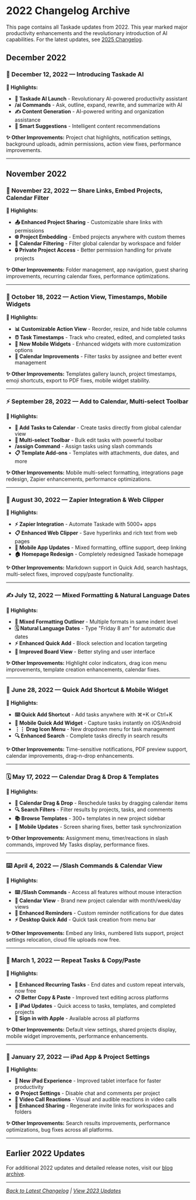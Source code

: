 # 2022 Changelog Archive

This page contains all Taskade updates from 2022. This year marked major productivity enhancements and the revolutionary introduction of AI capabilities. For the latest updates, see [2025 Changelog](../2025/README.md).

## December 2022

### 🤖 December 12, 2022 — Introducing Taskade AI

**🚀 Highlights:**
- **🤖 Taskade AI Launch** - Revolutionary AI-powered productivity assistant
- **/ai Commands** - Ask, outline, expand, rewrite, and summarize with AI
- **✍️ Content Generation** - AI-powered writing and organization assistance
- **🧠 Smart Suggestions** - Intelligent content recommendations

**✨ Other Improvements:** Project chat highlights, notification settings, background uploads, admin permissions, action view fixes, performance improvements.

---

## November 2022

### 🔗 November 22, 2022 — Share Links, Embed Projects, Calendar Filter

**🚀 Highlights:**
- **📤 Enhanced Project Sharing** - Customizable share links with permissions
- **🌐 Project Embedding** - Embed projects anywhere with custom themes
- **📅 Calendar Filtering** - Filter global calendar by workspace and folder
- **🔒 Private Project Access** - Better permission handling for private projects

**✨ Other Improvements:** Folder management, app navigation, guest sharing improvements, recurring calendar fixes, performance optimizations.

---

### 🔧 October 18, 2022 — Action View, Timestamps, Mobile Widgets

**🚀 Highlights:**
- **📊 Customizable Action View** - Reorder, resize, and hide table columns
- **⏰ Task Timestamps** - Track who created, edited, and completed tasks
- **📱 New Mobile Widgets** - Enhanced widgets with more customization options
- **📅 Calendar Improvements** - Filter tasks by assignee and better event management

**✨ Other Improvements:** Templates gallery launch, project timestamps, emoji shortcuts, export to PDF fixes, mobile widget stability.

---

### ⚡ September 28, 2022 — Add to Calendar, Multi-select Toolbar

**🚀 Highlights:**
- **📅 Add Tasks to Calendar** - Create tasks directly from global calendar view
- **🔧 Multi-select Toolbar** - Bulk edit tasks with powerful toolbar
- **/assign Command** - Assign tasks using slash commands
- **📋 Template Add-ons** - Templates with attachments, due dates, and more

**✨ Other Improvements:** Mobile multi-select formatting, integrations page redesign, Zapier enhancements, performance optimizations.

---

### 🔌 August 30, 2022 — Zapier Integration & Web Clipper

**🚀 Highlights:**
- **⚡ Zapier Integration** - Automate Taskade with 5000+ apps
- **📋 Enhanced Web Clipper** - Save hyperlinks and rich text from web pages
- **📱 Mobile App Updates** - Mixed formatting, offline support, deep linking
- **🏠 Homepage Redesign** - Completely redesigned Taskade homepage

**✨ Other Improvements:** Markdown support in Quick Add, search hashtags, multi-select fixes, improved copy/paste functionality.

---

### ✍️ July 12, 2022 — Mixed Formatting & Natural Language Dates

**🚀 Highlights:**
- **📝 Mixed Formatting Outliner** - Multiple formats in same indent level
- **🗓️ Natural Language Dates** - Type "Friday 8 am" for automatic due dates
- **⚡ Enhanced Quick Add** - Block selection and location targeting
- **🎨 Improved Board View** - Better styling and user interface

**✨ Other Improvements:** Highlight color indicators, drag icon menu improvements, template creation enhancements, calendar fixes.

---

### 📱 June 28, 2022 — Quick Add Shortcut & Mobile Widget

**🚀 Highlights:**
- **⌨️ Quick Add Shortcut** - Add tasks anywhere with ⌘+K or Ctrl+K
- **📱 Mobile Quick Add Widget** - Capture tasks instantly on iOS/Android
- **⋮⋮ Drag Icon Menu** - New dropdown menu for task management
- **🔍 Enhanced Search** - Complete tasks directly in search results

**✨ Other Improvements:** Time-sensitive notifications, PDF preview support, calendar improvements, drag-n-drop enhancements.

---

### 🗓️ May 17, 2022 — Calendar Drag & Drop & Templates

**🚀 Highlights:**
- **📅 Calendar Drag & Drop** - Reschedule tasks by dragging calendar items
- **🔍 Search Filters** - Filter results by projects, tasks, and comments
- **📚 Browse Templates** - 300+ templates in new project sidebar
- **📱 Mobile Updates** - Screen sharing fixes, better task synchronization

**✨ Other Improvements:** Assignment menu, timer/reactions in slash commands, improved My Tasks display, performance fixes.

---

### ⌨️ April 4, 2022 — /Slash Commands & Calendar View

**🚀 Highlights:**
- **⌨️ /Slash Commands** - Access all features without mouse interaction
- **📅 Calendar View** - Brand new project calendar with month/week/day views
- **🔔 Enhanced Reminders** - Custom reminder notifications for due dates
- **⚡ Desktop Quick Add** - Quick task creation from menu bar

**✨ Other Improvements:** Embed any links, numbered lists support, project settings relocation, cloud file uploads now free.

---

### 🔄 March 1, 2022 — Repeat Tasks & Copy/Paste

**🚀 Highlights:**
- **🔁 Enhanced Recurring Tasks** - End dates and custom repeat intervals, now free
- **📋 Better Copy & Paste** - Improved text editing across platforms
- **📱 iPad Updates** - Quick access to tasks, templates, and completed projects
- **🍎 Sign in with Apple** - Available across all platforms

**✨ Other Improvements:** Default view settings, shared projects display, mobile widget improvements, performance enhancements.

---

### 📱 January 27, 2022 — iPad App & Project Settings

**🚀 Highlights:**
- **📱 New iPad Experience** - Improved tablet interface for faster productivity
- **⚙️ Project Settings** - Disable chat and comments per project
- **👏 Video Call Reactions** - Visual and audible reactions in video calls
- **🔗 Enhanced Sharing** - Regenerate invite links for workspaces and folders

**✨ Other Improvements:** Search results improvements, performance optimizations, bug fixes across all platforms.

---

## Earlier 2022 Updates

For additional 2022 updates and detailed release notes, visit our [blog archive](https://www.taskade.com/blog/updates).

---

*[Back to Latest Changelog](../README.md) | [View 2023 Updates](../2023/README.md)*
